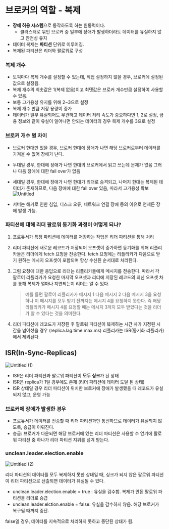 # 브로커의 역할 - 복제

- **장애 허용 시스템**으로 동작하도록 하는 원동력이다.
    - 클러스터로 묶인 브로커 중 일부에 장애가 발생하더라도 데이터를 유실하지 않고 안전성 유지
- 데이터 복제는 **파티션** 단위로 이루어짐.
- 복제된 파티션은 리더와 팔로워로 구성

### 복제 개수

- 토픽마다 복제 개수를 설정할 수 있는데, 직접 설정하지 않을 경우, 브로커에 설정된 값으로 설정됨.
- 복제 개수의 최솟값은 1(복제 없음)이고 최댓값은 브로커 개수만큼 설정하여 사용할 수 있음.
- 보통 고가용성 유지를 위해 2~3으로 설정
- 복제 개수 만큼 저장 용량이 증가
- 데이터가 일부 유실되어도 무관하고 데이터 처리 속도가 중요하다면 1, 2로 설정, 금융 정보와 같이 유실이 일어나면 안되는 데이터의 경우 복제 개수를 3으로 설정

### 브로커 개수 별 차이

- 브로커 한대만 있을 경우, 브로커 한대에 장애가 나면 해당 브로커로부터 데이터를 가져올 수 없어 장애가 난다.
- 두대일 경우, 한대에 장애가 나면 한대의 브로커에서 읽고 쓰는데 문제가 없음 그러나 다음 장애에 대한 fail over가 없음
- 세대일 경우, 한대에 장애가 나면 한대가 리더로 승격되고, 나머지 한대는 복제된 데이터가 존재하므로, 다음 장애에 대한 fail over 있음, 따라서 고가용성 확보
![Untitled](https://user-images.githubusercontent.com/25525648/219032230-987a866e-c933-4a6c-8f39-225fdb7d2d1a.png)

- 서버는 해커로 인한 침입, 디스크 오류, 네트워크 연결 장애 등의 이유로 언제든 장애 발생 가능.

### 파티션에 대해 리더 팔로워 동기화 과정이 어떻게 되나?

1. 프로듀서가 특정 파티션에 데이터를 저장하는 작업은 리더 파티션을 통해 처리
2.  리더 파티션에 새로운 레코드가 저장되어 오프셋이 증가하면 동기화를 위해 리플리카들은 리더에게 fetch 요청을 전송한다. fetch 요청에는 리플리카가 다음으로 받기 원하는 메시지 오프셋이 포함되며 항상 수신된 순서대로 처리된다.
3. 그럼 요청에 대한 응답으로 리더는 리플리카들에게 메시지를 전송한다. 따라서 각 팔로어 리플리카가 요청한 마지막 오프셋과 리더에 저장된 레코드의 최신 오프셋 차를 통해 복제가 얼마나 지연되는지 리더는 알 수 있다. 
    
    > 예를 들면 팔로어 리플리카가 메시지 1 다음 메시지 2 다음 메시지 3을 요청하나 이 메시지를 모두 받기 전까지는 메시지 4를 요청하지 못한다. 즉 해당 리플리카가 메시지 4를 요청할 때는 메시지 3까지 모두 받았다는 것을 리더가 알 수 있다는 것을 의미한다.
    > 
4. 리더 파티션에 레코드가 저장된 후 팔로워 파티션이 복제하는 시간 차가 지정된 시간을 넘어섰을 경우 (replica.lag.time.max.ms) 리플리카는 ISR(동기화 리플리카)에서 제외된다.

## ISR(In-Sync-Replicas)
![Untitled (1)](https://user-images.githubusercontent.com/25525648/219032266-b74f9971-34e2-4f07-bc99-aff274cc830f.png)


- ISR은 리더 파티션과 팔로워 파티션이 **모두 싱크**가 된 상태
- ISR은 replica가 1일 경우에도 존재 (리더 파티션에 데이터 도달 된 상태)
- ISR 상태일 경우 리더 파티션이 위치한 브로커에 장애가 발생했을 때 레코드가 유실되지 않고, 운영 가능

### 브로커에 장애가 발생한 경우

- 프로듀서가 데이터를 전송할 때 리더 파티션과만 통신하므로 데이터가 유실되지 않도록, 승급이 이뤄진다.
- 승급: 브로커가 다운되면 해당 브로커에 있는 리더 파티션은 사용할 수 없기에 팔로워 파티션 중 하나가 리더 파티션 지위를 넘겨 받는다.

### unclean.leader.election.enable
![Untitled (2)](https://user-images.githubusercontent.com/25525648/219032284-fda186c4-8c08-4ef1-a1a2-a67fa24c1473.png)


리더 파티션의 데이터를 모두 복제하지 못한 상태일 때, 싱크가 되지 않은 팔로워 파티션이 리더 파티션으로 선출되면 데이터가 유실될 수 있다.

- unclean.leader.election.enable = true : 유실을 감수함. 복제가 안된 팔로워 파티션을 리더로 승급
- unclean.leader.elction.enable = false: 유실을 감수하지 않음. 해당 브로커가 복구될 때까지 중단.

false일 경우, 데이터를 지속적으로 처리하지 못하고 중단된 상태가 됨.
